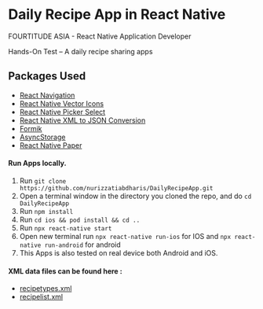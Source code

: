 # Daily Recipe App in React Native

FOURTITUDE ASIA	- React Native Application Developer

Hands-On Test – A daily recipe sharing apps 

## Packages Used
- [React Navigation](https://reactnavigation.org/)
- [React Native Vector Icons](https://github.com/oblador/react-native-vector-icons)
- [React Native Picker Select](https://github.com/lawnstarter/react-native-picker-select)
- [React Native XML to JSON Conversion](https://www.npmjs.com/package/react-native-xml2js)
- [Formik](https://formik.org/)
- [AsyncStorage](https://react-native-async-storage.github.io/async-storage/docs/install/)
- [React Native Paper](https://callstack.github.io/react-native-paper/)


#### Run Apps locally.

1. Run `git clone https://github.com/nurizzatiabdharis/DailyRecipeApp.git`
2. Open a terminal window in the directory you cloned the repo, and do `cd DailyRecipeApp`
3. Run `npm install`
4. Run `cd ios && pod install && cd ..`
5. Run `npx react-native start`
6. Open new terminal run `npx react-native run-ios` for IOS and `npx react-native run-android` for android
7. This Apps is also tested on real device both Android and iOS.

#### XML data files can be found here :
- [recipetypes.xml](https://gist.github.com/nurizzatiabdharis/be208f776aa6f68493ec5125ff0bc79f/)
- [recipelist.xml](https://gist.github.com/nurizzatiabdharis/b1cddb9d13766f9d36a1c3f31801eada)
